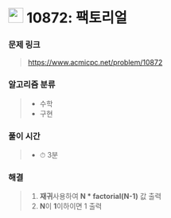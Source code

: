 # <img src="https://static.solved.ac/tier_small/3.svg" width=30> 10872: 팩토리얼

### 문제 링크

> https://www.acmicpc.net/problem/10872

### 알고리즘 분류
>- 수학
>- 구현

### 풀이 시간

> - ⏱ 3분

### 해결

> 1. **재귀**사용하여 **N * factorial(N-1)** 값 출력
> 2. **N**이 **1**이하이면 1 출력